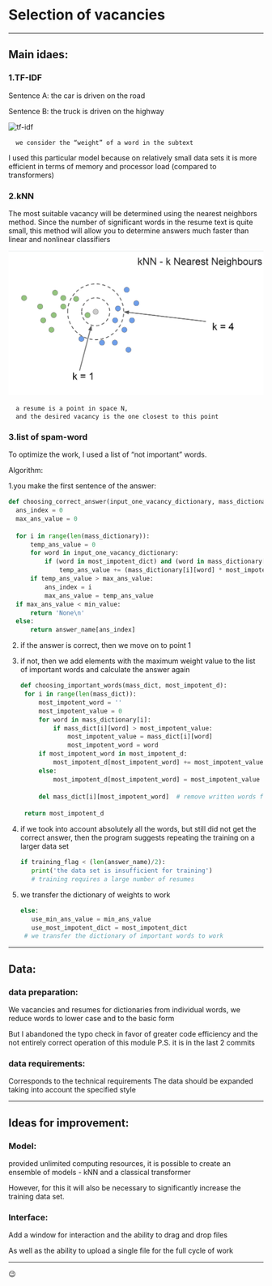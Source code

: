 # Selection of vacancies
___
## Main idaes: 
### 1.TF-IDF
  Sentence A: the car is driven on the road
  
  Sentence B: the truck is driven on the highway
  
  ![tf-idf](https://github.com/djitoro/RTU_LAB_textProject/blob/master/pict/tf-idf-4.png)
      
      we consider the “weight” of a word in the subtext
 
  I used this particular model because on relatively small data sets it is more efficient in terms of memory and processor load (compared to transformers)
### 2.kNN
  The most suitable vacancy will be determined using the nearest neighbors method. Since the number of significant words in the resume text is quite small, this method will allow you to determine answers much faster than linear and nonlinear classifiers

   ![kNN](https://github.com/djitoro/RTU_LAB_textProject/blob/master/pict/kNN.png)

      a resume is a point in space N, 
      and the desired vacancy is the one closest to this point
### 3.list of spam-word
  To optimize the work, I used a list of “not important” words.
  
  Algorithm: 
  
  1.you make the first sentence of the answer: 
  ```python
  def choosing_correct_answer(input_one_vacancy_dictionary, mass_dictionary, answer_name, most_impotent_dict, min_value):
    ans_index = 0
    max_ans_value = 0

    for i in range(len(mass_dictionary)):
        temp_ans_value = 0
        for word in input_one_vacancy_dictionary:
            if (word in most_impotent_dict) and (word in mass_dictionary[i]):
                temp_ans_value += (mass_dictionary[i][word] * most_impotent_dict[word])
        if temp_ans_value > max_ans_value:
            ans_index = i
            max_ans_value = temp_ans_value
    if max_ans_value < min_value:
        return 'None\n'
    else:
        return answer_name[ans_index]
```

2. if the answer is correct, then we move on to point 1
   
3. if not, then we add elements with the maximum weight value to the list of important words and calculate the answer again
   ```python
   def choosing_important_words(mass_dict, most_impotent_d):
    for i in range(len(mass_dict)):
        most_impotent_word = ''
        most_impotent_value = 0
        for word in mass_dictionary[i]:
            if mass_dict[i][word] > most_impotent_value:
                most_impotent_value = mass_dict[i][word]
                most_impotent_word = word
        if most_impotent_word in most_impotent_d:
            most_impotent_d[most_impotent_word] += most_impotent_value
        else:
            most_impotent_d[most_impotent_word] = most_impotent_value

        del mass_dict[i][most_impotent_word]  # remove written words from the list
        
    return most_impotent_d
   ```
5. if we took into account absolutely all the words, but still did not get the correct answer, then the program suggests repeating the training on a larger data set
   ```python
   if training_flag < (len(answer_name)/2):
      print('the data set is insufficient for training')
      # training requires a large number of resumes      
   ```
6. we transfer the dictionary of weights to work
   ```python
   else:
      use_min_ans_value = min_ans_value
      use_most_impotent_dict = most_impotent_dict
    # we transfer the dictionary of important words to work
   ```
___ 
## Data: 
### data preparation:
We vacancies and resumes for dictionaries from individual words, we reduce words to lower case and to the basic form

But I abandoned the typo check in favor of greater code efficiency and the not entirely correct operation of this module 
P.S. it is in the last 2 commits

### data requirements:
Corresponds to the technical requirements The data should be expanded taking into account the specified style

___
## Ideas for improvement: 
### Model: 
provided unlimited computing resources, it is possible to create an ensemble of models - kNN and a classical transformer

However, for this it will also be necessary to significantly increase the training data set.
### Interface: 
Add a window for interaction and the ability to drag and drop files

As well as the ability to upload a single file for the full cycle of work
___

:wink:
